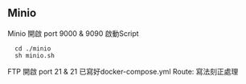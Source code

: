 ## Minio
Minio 開啟 port 9000 & 9090 
啟動Script
```Script
  cd ./minio
  sh minio.sh  
```
FTP 開啟 port 21 & 21
已寫好docker-compose.yml
Route: 寫法刻正處理
